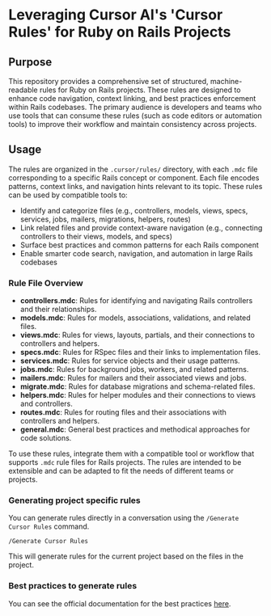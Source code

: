 # Leveraging Cursor AI's 'Cursor Rules' for Ruby on Rails Projects

## Purpose

This repository provides a comprehensive set of structured, machine-readable rules for Ruby on Rails projects. These rules are designed to enhance code navigation, context linking, and best practices enforcement within Rails codebases. The primary audience is developers and teams who use tools that can consume these rules (such as code editors or automation tools) to improve their workflow and maintain consistency across projects.

## Usage

The rules are organized in the `.cursor/rules/` directory, with each `.mdc` file corresponding to a specific Rails concept or component. Each file encodes patterns, context links, and navigation hints relevant to its topic. These rules can be used by compatible tools to:

- Identify and categorize files (e.g., controllers, models, views, specs, services, jobs, mailers, migrations, helpers, routes)
- Link related files and provide context-aware navigation (e.g., connecting controllers to their views, models, and specs)
- Surface best practices and common patterns for each Rails component
- Enable smarter code search, navigation, and automation in large Rails codebases

### Rule File Overview
- **controllers.mdc**: Rules for identifying and navigating Rails controllers and their relationships.
- **models.mdc**: Rules for models, associations, validations, and related files.
- **views.mdc**: Rules for views, layouts, partials, and their connections to controllers and helpers.
- **specs.mdc**: Rules for RSpec files and their links to implementation files.
- **services.mdc**: Rules for service objects and their usage patterns.
- **jobs.mdc**: Rules for background jobs, workers, and related patterns.
- **mailers.mdc**: Rules for mailers and their associated views and jobs.
- **migrate.mdc**: Rules for database migrations and schema-related files.
- **helpers.mdc**: Rules for helper modules and their connections to views and controllers.
- **routes.mdc**: Rules for routing files and their associations with controllers and helpers.
- **general.mdc**: General best practices and methodical approaches for code solutions.

To use these rules, integrate them with a compatible tool or workflow that supports `.mdc` rule files for Rails projects. The rules are intended to be extensible and can be adapted to fit the needs of different teams or projects.

### Generating project specific rules

You can generate rules directly in a conversation using the `/Generate Cursor Rules` command.

```
/Generate Cursor Rules
```

This will generate rules for the current project based on the files in the project.

### Best practices to generate rules

You can see the official documentation for the best practices [here](https://docs.cursor.com/context/rules#best-practices).
